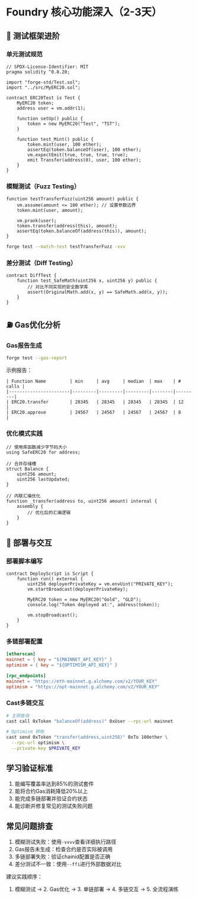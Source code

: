 # Foundry 核心功能深入（2-3天）

## 🔧 测试框架进阶

### 单元测试规范
```solidity
// SPDX-License-Identifier: MIT
pragma solidity ^0.8.20;

import "forge-std/Test.sol";
import "../src/MyERC20.sol";

contract ERC20Test is Test {
    MyERC20 token;
    address user = vm.addr(1);

    function setUp() public {
        token = new MyERC20("Test", "TST");
    }

    function test_Mint() public {
        token.mint(user, 100 ether);
        assertEq(token.balanceOf(user), 100 ether);
        vm.expectEmit(true, true, true, true);
        emit Transfer(address(0), user, 100 ether);
    }
}
```

### 模糊测试（Fuzz Testing）
```solidity
function testTransferFuzz(uint256 amount) public {
    vm.assume(amount <= 100 ether); // 设置参数边界
    token.mint(user, amount);
    
    vm.prank(user);
    token.transfer(address(this), amount);
    assertEq(token.balanceOf(address(this)), amount);
}
```
```bash
forge test --match-test testTransferFuzz -vvv
```

### 差分测试（Diff Testing）
```solidity
contract DiffTest {
    function test_SafeMath(uint256 x, uint256 y) public {
        // 对比不同实现的安全数学库
        assert(OriginalMath.add(x, y) == SafeMath.add(x, y));
    }
}
```

## ⛽ Gas优化分析

### Gas报告生成
```bash
forge test --gas-report
```
示例报告：
```
| Function Name         | min     | avg     | median  | max    | # calls |
|-----------------------|---------|---------|---------|--------|---------|
| ERC20.transfer        | 28345   | 28345   | 28345   | 28345  | 12      |
| ERC20.approve         | 24567   | 24567   | 24567   | 24567  | 8       |
```

### 优化模式实践
```solidity
// 使用库函数减少字节码大小
using SafeERC20 for address;

// 合并存储槽
struct Balance {
    uint256 amount;
    uint256 lastUpdated;
}

// 内联汇编优化
function _transfer(address to, uint256 amount) internal {
    assembly {
        // 优化后的汇编逻辑
    }
}
```

## 🚀 部署与交互

### 部署脚本编写
```solidity
contract DeployScript is Script {
    function run() external {
        uint256 deployerPrivateKey = vm.envUint("PRIVATE_KEY");
        vm.startBroadcast(deployerPrivateKey);
        
        MyERC20 token = new MyERC20("Gold", "GLD");
        console.log("Token deployed at:", address(token));

        vm.stopBroadcast();
    }
}
```

### 多链部署配置
```toml:foundry.toml
[etherscan]
mainnet = { key = "${MAINNET_API_KEY}" }
optimism = { key = "${OPTIMISM_API_KEY}" }

[rpc_endpoints]
mainnet = "https://eth-mainnet.g.alchemy.com/v2/YOUR_KEY"
optimism = "https://opt-mainnet.g.alchemy.com/v2/YOUR_KEY"
```

### Cast多链交互
```bash
# 主网查询
cast call 0xToken "balanceOf(address)" 0xUser --rpc-url mainnet

# Optimism 转账
cast send 0xToken "transfer(address,uint256)" 0xTo 100ether \
  --rpc-url optimism \
  --private-key $PRIVATE_KEY
```

## 学习验证标准
1. 能编写覆盖率达到85%的测试套件
2. 能将合约Gas消耗降低20%以上
3. 能完成多链部署并验证合约状态
4. 能诊断并修复常见的测试失败问题

## 常见问题排查
1. 模糊测试失败：使用`-vvvv`查看详细执行路径
2. Gas报告未生成：检查合约是否实际被调用
3. 多链部署失败：验证chainid配置是否正确
4. 差分测试不一致：使用`--ffi`进行外部数据对比

建议实践顺序：
1. 模糊测试 → 2. Gas优化 → 3. 单链部署 → 4. 多链交互 → 5. 全流程演练